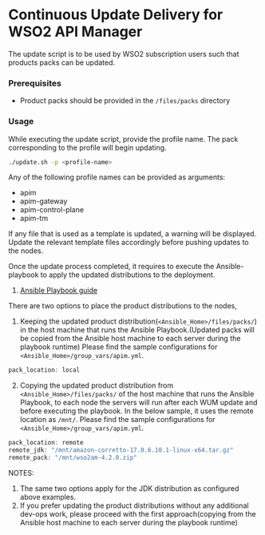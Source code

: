 # Continuous Update Delivery for WSO2 API Manager

The update script is to be used by WSO2 subscription users such that products packs can be updated.

### Prerequisites
* Product packs should be provided in the `/files/packs` directory

### Usage
While executing the update script, provide the profile name. The pack corresponding to the profile will begin updating.
```bash
./update.sh -p <profile-name>
```
Any of the following profile names can be provided as arguments:
* apim
* apim-gateway
* apim-control-plane
* apim-tm

If any file that is used as a template is updated, a warning will be displayed. Update the relevant template files accordingly before pushing updates to the nodes.

Once the update process completed, it requires to execute the Ansible-playbook to apply the updated distributions to the deployment.
1. [Ansible Playbook guide](https://github.com/wso2/ansible-apim/blob/4.0.x/README.md)

There are two options to place the product distributions to the nodes,
1. Keeping the updated product distribution(`<Ansible_Home>/files/packs/`) in the host machine that runs the Ansible Playbook.(Updated packs will be copied from the Ansible host machine to each server during the playbook runtime)
Please find the sample configurations for `<Ansible_Home>/group_vars/apim.yml`.
```java
pack_location: local
```

2. Copying the updated product distribution from `<Ansible_Home>/files/packs/` of the host machine that runs the Ansible Playbook, to each node the servers will run after each WUM update and before executing the playbook.
In the below sample, it uses the remote location as `/mnt/`.
Please find the sample configurations for `<Ansible_Home>/group_vars/apim.yml`.
```java
pack_location: remote
remote_jdk: "/mnt/amazon-corretto-17.0.6.10.1-linux-x64.tar.gz"
remote_pack: "/mnt/wso2am-4.2.0.zip"
```

NOTES:
1. The same two options apply for the JDK distribution as configured above examples.
2. If you prefer updating the product distributions without any additional dev-ops work, please proceed with the first approach(copying from the Ansible host machine to each server during the playbook runtime)